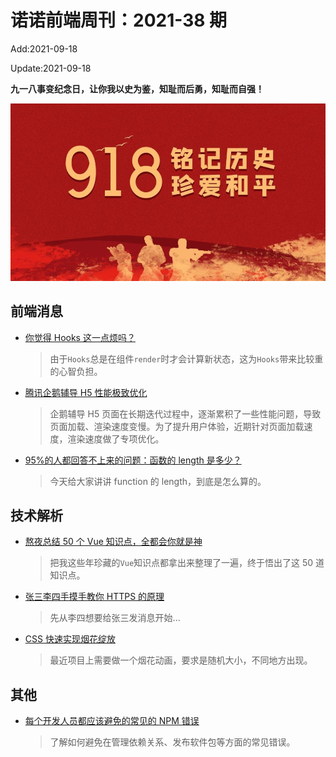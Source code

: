 <!--
 * @Description: weekly-35
 * @Author: zoeblow
 * @Email: wangfuyuan@nnuo.com
 * @Date: 2021-09-03 10:38:57
 * @LastEditors: wangfuyuan
 * @LastEditTime: 2021-09-17 16:48:23
 * @FilePath: \nuofe-weekly1\2021\weekly-38.md
 -->

# 诺诺前端周刊：2021-38 期

Add:2021-09-18

Update:2021-09-18

**九一八事变纪念日，让你我以史为鉴，知耻而后勇，知耻而自强！**

![202138](../images/2021/202138.jpg)

## 前端消息

- [你觉得 Hooks 这一点烦吗？](https://mp.weixin.qq.com/s/BUr9X-cUpWlpKQdo_mWvrg)

  > 由于`Hooks`总是在组件`render`时才会计算新状态，这为`Hooks`带来比较重的心智负担。

- [腾讯企鹅辅导 H5 性能极致优化](https://mp.weixin.qq.com/s/zJMM4SF7pc6LZPCsQfWOxw)

  > 企鹅辅导 H5 页面在长期迭代过程中，逐渐累积了一些性能问题，导致页面加载、渲染速度变慢。为了提升用户体验，近期针对页面加载速度，渲染速度做了专项优化。

- [95%的人都回答不上来的问题：函数的 length 是多少？](https://mp.weixin.qq.com/s/EswSzCCyFCzRDYZRY3DC7g)

  > 今天给大家讲讲 function 的 length，到底是怎么算的。

## 技术解析

- [熬夜总结 50 个 Vue 知识点，全都会你就是神](https://mp.weixin.qq.com/s/XJUEou9LTHVXNgHtr9O-UA)

  > 把我这些年珍藏的`Vue`知识点都拿出来整理了一遍，终于悟出了这 50 道知识点。

- [张三李四手摸手教你 HTTPS 的原理](https://juejin.cn/post/6872276748570984455)

  > 先从李四想要给张三发消息开始...

- [CSS 快速实现烟花绽放](https://mp.weixin.qq.com/s/iuzI_YqJGwgpwYDJUcyW1A)

  > 最近项目上需要做一个烟花动画，要求是随机大小，不同地方出现。

## 其他

- [每个开发人员都应该避免的常见的 NPM 错误](https://mp.weixin.qq.com/s/WVi7sC1R9X16V3N0Ipo8Bg)

  > 了解如何避免在管理依赖关系、发布软件包等方面的常见错误。
